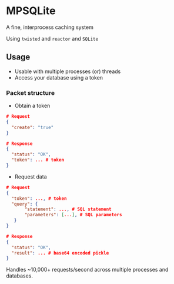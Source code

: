 # MPSQLite

A fine, interprocess caching system

Using `twisted` and `reactor` and `SQLite`

## Usage

* Usable with multiple processes (or) threads
* Access your database using a token

### Packet structure

* Obtain a token

```json
# Request
{
  "create": "true"
}

# Response
{
  "status": "OK",
  "token": ... # token
}
```

* Request data
```json
# Request
{
  "token": ..., # token
  "query": {
       "statement": ..., # SQL statement
       "parameters": [...], # SQL parameters
   }
}

# Response
{
  "status": "OK",
  "result": ... # base64 encoded pickle
}
```

Handles ~10,000+ requests/second across multiple processes and databases.
